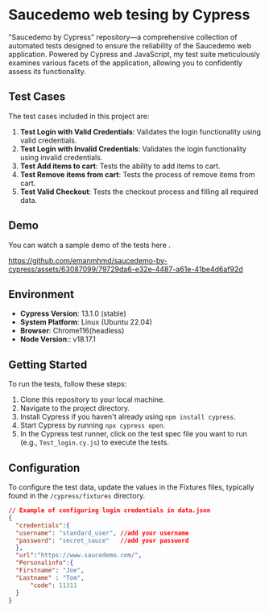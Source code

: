 # Saucedemo web tesing by Cypress

"Saucedemo by Cypress" repository—a comprehensive collection of automated tests designed to ensure the reliability of the Saucedemo web application. Powered by Cypress and JavaScript, my test suite meticulously examines various facets of the application, allowing you to confidently assess its functionality.  
  

## Test Cases  

The test cases included in this project are:  

1. **Test Login with Valid Credentials**: Validates the login functionality using valid credentials.  
2. **Test Login with Invalid Credentials**: Validates the login functionality using invalid credentials.  
3. **Test Add items to cart**: Tests the ability to add items to cart.  
4. **Test Remove items from cart**: Tests the process of remove items from cart.  
5. **Test Valid Checkout**: Tests the checkout process and filling all required data.  

   
## Demo  
  
You can watch a sample demo of the tests here .  

https://github.com/emanmhmd/saucedemo-by-cypress/assets/63087099/79729da6-e32e-4487-a61e-41be4d6af92d


## Environment  

- **Cypress Version**: 13.1.0 (stable)  
- **System Platform**: Linux (Ubuntu 22.04)
- **Browser**: Chrome116(headless)    
- **Node Version**::   v18.17.1  

## Getting Started  

To run the tests, follow these steps:  

1. Clone this repository to your local machine.  
2. Navigate to the project directory.  
3. Install Cypress if you haven't already using `npm install cypress`.  
4. Start Cypress by running `npx cypress open`.  
5. In the Cypress test runner, click on the test spec file you want to run (e.g., `Test_login.cy.js`) to execute the tests.  

## Configuration  

To configure the test data, update the values in the Fixtures files, typically found in the `/cypress/fixtures` directory.  

```JSON
// Example of configuring login credentials in data.json
{
  "credentials":{
  "username": "standard_user", //add your username
  "password": "secret_sauce"   //add your password
  },
  "url":"https://www.saucedemo.com/",
  "Personalinfo":{
  "Firstname": "Joe",
  "Lastname" : "Tom",
      "code": 11311
  }
}


